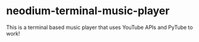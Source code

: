 # neodium-terminal-music-player
This is a terminal based music player that uses YouTube APIs and PyTube to work!
